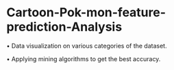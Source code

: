 # Cartoon-Pok-mon-feature-prediction-Analysis

• Data visualization on various categories of the dataset.

• Applying mining algorithms to get the best accuracy.
